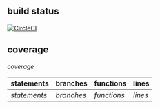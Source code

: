 ## build status 
[![CircleCI](https://dl.circleci.com/status-badge/img/gh/SCRUM-OF-THE-EARTH/SwapShop/tree/main.svg?style=svg)](https://dl.circleci.com/status-badge/redirect/gh/SCRUM-OF-THE-EARTH/SwapShop/tree/main)

## coverage
$coverage$

| statements  |  branches |  functions |  lines  |
|---|---|---|---|
| $statements$  | $branches$  | $functions$ | $lines$ |